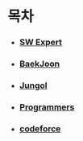 # 목차

- ### [SW Expert](https://github.com/Kastori1206/algo/tree/master/swea)

- ### [BaekJoon](https://github.com/Kastori1206/algo/tree/master/codeforces)

- ### [Jungol](https://github.com/Kastori1206/algo/tree/master/jungol) 

- ### [Programmers](https://github.com/Kastori1206/algo/tree/master/programmers) 

- ### [codeforce](https://github.com/Kastori1206/algo/tree/master/codeforces)


